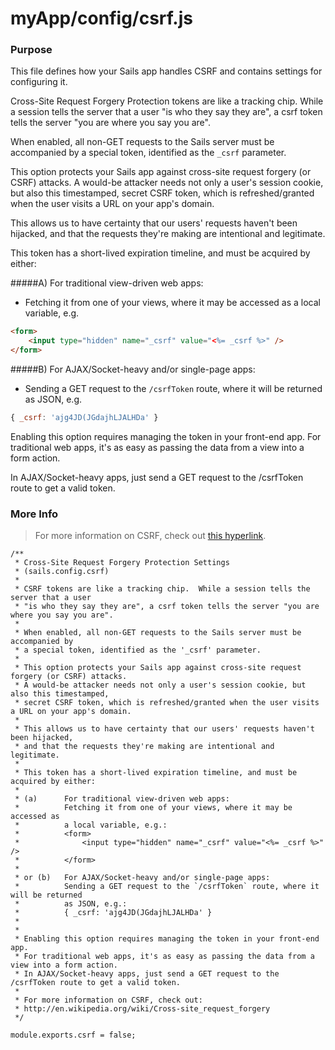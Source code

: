 # myApp/config/csrf.js
### Purpose
This file defines how your Sails app handles CSRF and contains settings for configuring it.

Cross-Site Request Forgery Protection tokens are like a tracking chip.  While a session tells the server that a user "is who they say they are", a csrf token tells the server "you are where you say you are".

When enabled, all non-GET requests to the Sails server must be accompanied by a special token, identified as the `_csrf` parameter.

This option protects your Sails app against cross-site request forgery (or CSRF) attacks. A would-be attacker needs not only a user's session cookie, but also this timestamped, secret CSRF token, which is refreshed/granted when the user visits a URL on your app's domain.

This allows us to have certainty that our users' requests haven't been hijacked, and that the requests they're making are intentional and legitimate.

This token has a short-lived expiration timeline, and must be acquired by either:

#####A) For traditional view-driven web apps:
 - Fetching it from one of your views, where it may be accessed as a local variable, e.g.
```html
<form>
	<input type="hidden" name="_csrf" value="<%= _csrf %>" />
</form>
```

#####B)	For AJAX/Socket-heavy and/or single-page apps: 
 - Sending a GET request to the `/csrfToken` route, where it will be returned as JSON, e.g.
```javascript
{ _csrf: 'ajg4JD(JGdajhLJALHDa' }
```

Enabling this option requires managing the token in your front-end app. For traditional web apps, it's as easy as passing the data from a view into a form action.

In AJAX/Socket-heavy apps, just send a GET request to the /csrfToken route to get a valid token.



### More Info
> For more information on CSRF, check out [this hyperlink](http://en.wikipedia.org/wiki/Cross-site_request_forgery).



<docmeta name="displayName" value="csrf.js">

```
/**
 * Cross-Site Request Forgery Protection Settings
 * (sails.config.csrf)
 *
 * CSRF tokens are like a tracking chip.  While a session tells the server that a user
 * "is who they say they are", a csrf token tells the server "you are where you say you are".
 *
 * When enabled, all non-GET requests to the Sails server must be accompanied by
 * a special token, identified as the '_csrf' parameter.
 *
 * This option protects your Sails app against cross-site request forgery (or CSRF) attacks.
 * A would-be attacker needs not only a user's session cookie, but also this timestamped,
 * secret CSRF token, which is refreshed/granted when the user visits a URL on your app's domain.
 *
 * This allows us to have certainty that our users' requests haven't been hijacked,
 * and that the requests they're making are intentional and legitimate.
 *
 * This token has a short-lived expiration timeline, and must be acquired by either:
 *
 * (a)		For traditional view-driven web apps:
 *			Fetching it from one of your views, where it may be accessed as
 *			a local variable, e.g.:
 *			<form>
 *				<input type="hidden" name="_csrf" value="<%= _csrf %>" />
 *			</form>
 *
 * or (b)	For AJAX/Socket-heavy and/or single-page apps:
 *			Sending a GET request to the `/csrfToken` route, where it will be returned
 *			as JSON, e.g.:
 *			{ _csrf: 'ajg4JD(JGdajhLJALHDa' }
 *
 *
 * Enabling this option requires managing the token in your front-end app.
 * For traditional web apps, it's as easy as passing the data from a view into a form action.
 * In AJAX/Socket-heavy apps, just send a GET request to the /csrfToken route to get a valid token.
 *
 * For more information on CSRF, check out:
 * http://en.wikipedia.org/wiki/Cross-site_request_forgery
 */

module.exports.csrf = false;

```

